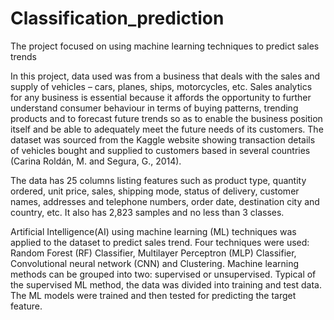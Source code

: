 # Classification_prediction
The project focused on using machine learning techniques to predict sales trends

In this project, data used was from a business that deals with the sales and supply of vehicles – cars, planes, ships, motorcycles, etc. Sales analytics for any business is essential because it affords the opportunity to further understand consumer behaviour in terms of buying patterns, trending products and to forecast future trends so as to enable the business position itself and be able to adequately meet the future needs of its customers. The dataset was sourced from the Kaggle website showing transaction details of vehicles bought and supplied to customers based in several countries (Carina Roldán, M. and Segura, G., 2014).

The data has 25 columns listing features such as product type, quantity ordered, unit price, sales, shipping mode, status of delivery, customer names, addresses and telephone numbers, order date, destination city and country, etc. It also has 2,823 samples and no less than 3 classes.

Artificial Intelligence(AI) using machine learning (ML) techniques was applied to the dataset to predict sales trend. Four techniques were used: Random Forest (RF) Classifier, Multilayer Perceptron (MLP) Classifier, Convolutional neural network (CNN) and Clustering. Machine learning methods can be grouped into two: supervised or unsupervised. Typical of the supervised ML method, the data was divided into training and test data. The ML models were trained and then tested for predicting the target feature.
